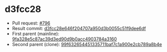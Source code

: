 # d3fcc28
- Pull request: [#796](https://github.com/MarlinFirmware/Marlin/pull/796)
- Result commit: [d3fcc28e646f204707a950d3b0055c51f9dee6df](https://github.com/MarlinFirmware/Marlin/commit/d3fcc28e646f204707a950d3b0055c51f9dee6df)
- First parent (mainline): [9fa328e5c87ac39d3ed90d9b0acc4903784a3160](https://github.com/MarlinFirmware/Marlin/commit/9fa328e5c87ac39d3ed90d9b0acc4903784a3160)
- Second parent (clone): [99f632654451335711baf7c1a900e2cb789a8b4e](https://github.com/MarlinFirmware/Marlin/commit/99f632654451335711baf7c1a900e2cb789a8b4e)
